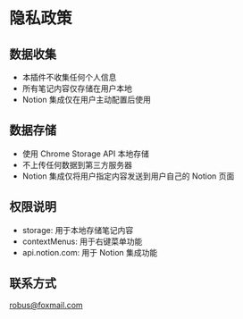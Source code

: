# 隐私政策

## 数据收集
- 本插件不收集任何个人信息
- 所有笔记内容仅存储在用户本地
- Notion 集成仅在用户主动配置后使用

## 数据存储
- 使用 Chrome Storage API 本地存储
- 不上传任何数据到第三方服务器
- Notion 集成仅将用户指定内容发送到用户自己的 Notion 页面

## 权限说明
- storage: 用于本地存储笔记内容
- contextMenus: 用于右键菜单功能
- api.notion.com: 用于 Notion 集成功能

## 联系方式
[robus@foxmail.com](mailto:robus@foxmail.com)
